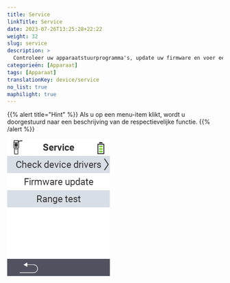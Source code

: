 ```yaml
---
title: Service
linkTitle: Service
date: 2023-07-26T13:25:28+22:22
weight: 32
slug: service
description: >
  Controleer uw apparaatstuurprogramma's, update uw firmware en voer een bereiktest uit
categorieën: [Apparaat]
tags: [Apparaat]
translationKey: device/service
no_list: true
maphilight: true
---
```

{{% alert title="Hint" %}}
Als u op een menu-item klikt, wordt u doorgestuurd naar een beschrijving van de respectievelijke functie.
{{% /alert %}}

<img src="menu.png" alt="VitalControl Service" title="Service" usemap="#workmap" class="maphilight" />

<map name="workmap">
  <area shape="rect" coords="2,42,238,82" alt="Controleer apparaatstuurprogramma's" title="De instructies voor het controleren van uw apparaatstuurprogramma's vindt u hier&#10;Muisklik: open documentatie" href="/nl/docs/diagnosis/hardware/">
  <area shape="rect" coords="2,82,238,122" alt="Firmware-update" title="De instructies voor het updaten van uw firmware vindt u hier&#10;Muisklik: open documentatie" href="/nl/docs/firmware/update/">
  <area shape="rect" coords="2,122,238,162" alt="Bereiktest" title="De instructies voor het uitvoeren van een bereiktest vindt u hier&#10;Muisklik: open documentatie" href="/nl/docs/diagnosis/rfid-scan/">

  <area shape="rect" coords="2,282,120,319" alt="Terug" title="Spring terug op niveau&#10;Muisklik: open documentatie" href="/nl/docs/device/">
</map>
